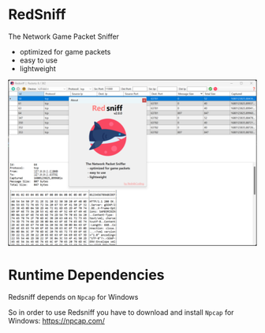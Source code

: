 # RedSniff
The Network Game Packet Sniffer
 - optimized for game packets
 - easy to use
 - lightweight

![](screenshot_001.png)

# Runtime Dependencies
Redsniff depends on `Npcap` for Windows

So in order to use Redsniff you have to download and install `Npcap` for Windows: https://npcap.com/